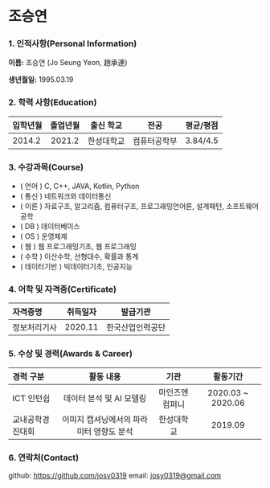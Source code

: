 # 조승연

### 1. 인적사항(Personal Information)  

  **이름:** 조승연 (Jo Seung Yeon, 趙承連)

  **생년월일:** 1995.03.19

### 2. 학력 사항(Education)  

| 입학년월 | 졸업년월 | 출신 학교 |전공 | 평균/평점 | 
| :---         |     :---:      |        :---:   |    :---:      | :---:       |  
| 2014.2 | 2021.2 | 한성대학교   |컴퓨터공학부 | 3.84/4.5 |

### 3. 수강과목(Course)

* ( 언어 ) C, C++, JAVA, Kotlin, Python 
* ( 통신 ) 네트워크와 데이터통신 
* ( 이론 ) 자료구조, 알고리즘, 컴퓨터구조, 프로그래밍언어론, 설계패턴, 소프트웨어 공학
* ( DB ) 데이터베이스
* ( OS ) 운영체제
* ( 웹 ) 웹 프로그래밍기초, 웹 프로그래밍
* ( 수학 ) 이산수학, 선형대수, 확률과 통계
* ( 데이터기반 ) 빅데이터기초, 인공지능


### 4. 어학 및 자격증(Certificate)
| 자격증명 | 취득일자  | 발급기관|
| :---         |     :---:      |         :---:   | 
| 정보처리기사 | 2020.11 | 한국산업인력공단 | 

### 5. 수상 및 경력(Awards & Career)

| 경력 구분 | 활동 내용 | 기관 |활동기간 |
| :---         |     :---:      |        :---:   |    :---:      | 
| ICT 인턴쉽 | 데이터 분석 및 AI 모델링 | 마인즈앤컴퍼니 |2020.03 ~ 2020.06  |
| 교내공학경진대회 | 이미지 캡셔닝에서의 파라미터 영향도 분석 | 한성대학교 | 2019.09 |


### 6. 연락처(Contact)
github: https://github.com/josy0319 
email: josy0319@gmail.com

